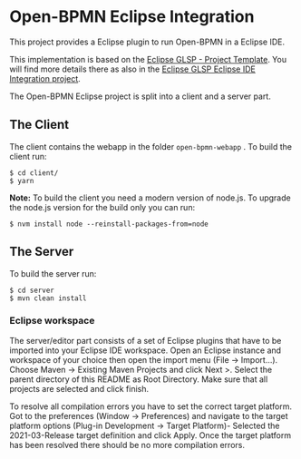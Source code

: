 # Open-BPMN Eclipse Integration

This project provides a Eclipse plugin to run Open-BPMN in a Eclipse IDE. 


This implementation is based on the [Eclipse GLSP - Project Template](https://github.com/eclipse-glsp/glsp-examples/tree/master/project-templates/java-emf-eclipse). You will find more details there as also in the [Eclipse GLSP Eclipse IDE Integration project](https://github.com/eclipse-glsp/glsp-eclipse-integration).

The Open-BPMN Eclipse project is split into a client and a server part.



## The Client

The client contains the webapp in the folder `open-bpmn-webapp` . To build the client run:

	$ cd client/
	$ yarn

**Note:** To build the client you need a modern version of node.js. To upgrade the node.js version for the build only you can run:

	$ nvm install node --reinstall-packages-from=node
	
	
## The Server 

To build the server run:

	$ cd server
	$ mvn clean install
	
	
### Eclipse workspace

The server/editor part consists of a set of Eclipse plugins that have to be imported into your Eclipse IDE workspace. Open an Eclipse instance and workspace of your choice then open the import menu (File -> Import...). Choose Maven -> Existing Maven Projects and click Next >. Select the parent directory of this README as Root Directory. Make sure that all projects are selected and click finish.

To resolve all compilation errors you have to set the correct target platform. Got to the preferences (Window -> Preferences) and navigate to the target platform options (Plug-in Development -> Target Platform)- Selected the 2021-03-Release target definition and click Apply. Once the target platform has been resolved there should be no more compilation errors.	



